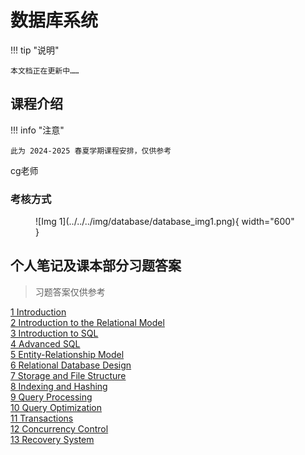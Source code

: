 # 数据库系统

!!! tip "说明"

    本文档正在更新中……

## 课程介绍

!!! info "注意"

    此为 2024-2025 春夏学期课程安排，仅供参考

cg老师

### 考核方式

<figure markdown="span">
  ![Img 1](../../../img/database/database_img1.png){ width="600" }
</figure>

## 个人笔记及课本部分习题答案

> 习题答案仅供参考

[1 Introduction](./ch1.md)<br/>
[2 Introduction to the Relational Model](./ch2.md)<br/>
[3 Introduction to SQL](./ch3.md)<br/>
[4 Advanced SQL](./ch4.md)<br/>
[5 Entity-Relationship Model](./ch5.md)<br/>
[6 Relational Database Design](./ch6.md)<br/>
[7 Storage and File Structure](./ch7.md)<br/>
[8 Indexing and Hashing](./ch8.md)<br/>
[9 Query Processing](./ch9.md)<br/>
[10 Query Optimization](./ch10.md)<br/>
[11 Transactions](./ch11.md)<br/>
[12 Concurrency Control](./ch12.md)<br/>
[13 Recovery System](./ch13.md)